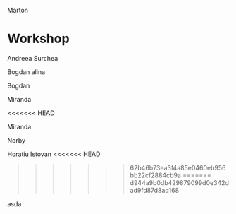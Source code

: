 

Márton

# Workshop
Andreea Surchea


Bogdan
alina










Bogdan




Miranda

<<<<<<< HEAD




Miranda



Norby









Horatiu Istovan
<<<<<<< HEAD
>>>>>>> 62b46b73ea3f4a85e0460eb956bb22cf2884cb9a
=======
>>>>>>> d944a9b0db429879099d0e342dad9fd87d8ad168


asda
